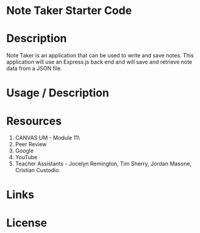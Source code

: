 # Note Taker Starter Code

# Description

Note Taker is an application that can be used to write and save notes. This application will use an Express.js back end and will save and retrieve note data from a JSON file.

# Usage / Description

# Resources

1. CANVAS UM - Module 11\
2. Peer Review
3. Google
4. YouTube
5. Teacher Assistants - Jocelyn Remington, Tim Sherry, Jordan Masone, Cristian Custodio.

# Links

# License
